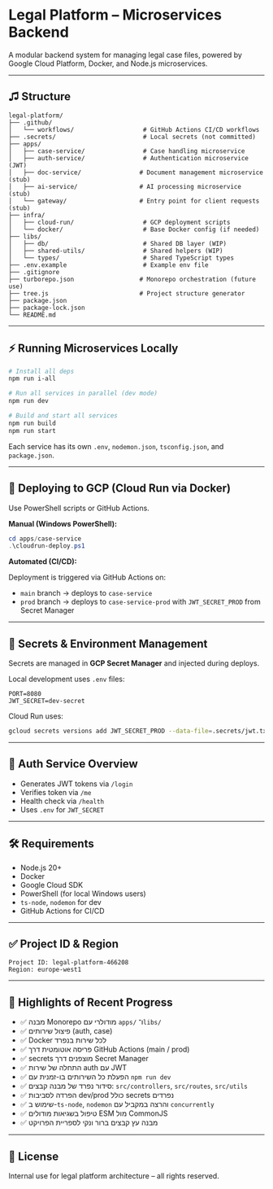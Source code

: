 # Legal Platform – Microservices Backend

A modular backend system for managing legal case files, powered by Google Cloud Platform, Docker, and Node.js microservices.

---

## ♫ Structure

```
legal-platform/
├── .github/
│   └── workflows/                   # GitHub Actions CI/CD workflows
├── .secrets/                        # Local secrets (not committed)
├── apps/
│   ├── case-service/                # Case handling microservice
│   ├── auth-service/                # Authentication microservice (JWT)
│   ├── doc-service/                # Document management microservice (stub)
│   ├── ai-service/                 # AI processing microservice (stub)
│   └── gateway/                    # Entry point for client requests (stub)
├── infra/
│   ├── cloud-run/                   # GCP deployment scripts
│   └── docker/                      # Base Docker config (if needed)
├── libs/
│   ├── db/                          # Shared DB layer (WIP)
│   ├── shared-utils/                # Shared helpers (WIP)
│   └── types/                       # Shared TypeScript types
├── .env.example                     # Example env file
├── .gitignore
├── turborepo.json                  # Monorepo orchestration (future use)
├── tree.js                         # Project structure generator
├── package.json
├── package-lock.json
└── README.md
```

---

## ⚡️ Running Microservices Locally

```bash
# Install all deps
npm run i-all

# Run all services in parallel (dev mode)
npm run dev

# Build and start all services
npm run build
npm run start
```

Each service has its own `.env`, `nodemon.json`, `tsconfig.json`, and `package.json`.

---

## 🚀 Deploying to GCP (Cloud Run via Docker)

Use PowerShell scripts or GitHub Actions.

**Manual (Windows PowerShell):**

```powershell
cd apps/case-service
.\cloudrun-deploy.ps1
```

**Automated (CI/CD):**

Deployment is triggered via GitHub Actions on:

* `main` branch → deploys to `case-service`
* `prod` branch → deploys to `case-service-prod` with `JWT_SECRET_PROD` from Secret Manager

---

## 🔐 Secrets & Environment Management

Secrets are managed in **GCP Secret Manager** and injected during deploys.

Local development uses `.env` files:

```env
PORT=8080
JWT_SECRET=dev-secret
```

Cloud Run uses:

```bash
gcloud secrets versions add JWT_SECRET_PROD --data-file=.secrets/jwt.txt
```

---

## 🧠 Auth Service Overview

* Generates JWT tokens via `/login`
* Verifies token via `/me`
* Health check via `/health`
* Uses `.env` for `JWT_SECRET`

---

## 🛠️ Requirements

* Node.js 20+
* Docker
* Google Cloud SDK
* PowerShell (for local Windows users)
* `ts-node`, `nodemon` for dev
* GitHub Actions for CI/CD

---

## ✅ Project ID & Region

```
Project ID: legal-platform-466208
Region: europe-west1
```

---

## 📌 Highlights of Recent Progress

* ✅ מבנה Monorepo מודולרי עם `apps/` ו־`libs/`
* ✅ פיצול שירותים (auth, case)
* ✅ Docker לכל שירות בנפרד
* ✅ פריסה אוטומטית דרך GitHub Actions (main / prod)
* ✅ secrets מוצפנים דרך Secret Manager
* ✅ התחלה של שירות auth עם JWT
* ✅ הפעלת כל השירותים בו-זמנית עם `npm run dev`
* ✅ סידור נפרד של מבנה קבצים: `src/controllers`, `src/routes`, `src/utils`
* ✅ הפרדה לסביבות dev/prod כולל secrets נפרדים
* ✅ שימוש ב-`ts-node`, `nodemon` והרצה במקביל עם `concurrently`
* ✅ טיפול בשגיאות מודולים ESM מול CommonJS
* ✅ מבנה עץ קבצים ברור ונקי לספריית הפרויקט

---

## 🏦 License

Internal use for legal platform architecture – all rights reserved.
